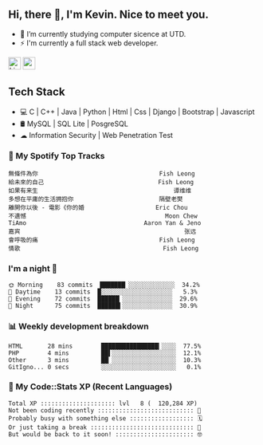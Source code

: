 ## Hi, there 👋, I'm Kevin. Nice to meet you.

- 🌱 I’m currently studying computer sicence at UTD.
- ⚡ I'm currently a full stack web developer.

<a href="https://www.linkedin.com/in/kevin12686/"><img alt="LinkedIn" src="https://img.shields.io/badge/linkedin%20-%230077B5.svg?&style=for-the-badge&logo=linkedin&logoColor=white" height=25></a>
<a href="https://www.instagram.com/kevin12686/"><img src="https://img.shields.io/badge/instagram-3f729b?&style=for-the-badge&logo=instagram&logoColor=white" height=25></a>

## Tech Stack

* 💻 C | C++ | Java | Python | Html | Css | Django | Bootstrap | Javascript
* 🛢️ MySQL | SQL Lite | PosgreSQL
* ☁ Information Security | Web Penetration Test

### 🎵 My Spotify Top Tracks

<!-- spotify start -->

```text
無條件為你                                  Fish Leong
給未來的自己                                Fish Leong
如果有来生                                      谭维维
多想在平庸的生活拥抱你                        隔壁老樊
離開你以後 - 電影《你的婚                    Eric Chou
不遺憾                                       Moon Chew
TiAmo                                 Aaron Yan & Jeno
嘉宾                                              张远
會呼吸的痛                                  Fish Leong
情歌                                        Fish Leong
```

<!-- spotify end -->

### I'm a night 🦉

<!-- early_bird start -->

```text
🌞 Morning    83 commits  ███████▏░░░░░░░░░░░░░  34.2%
🌆 Daytime    13 commits  █░░░░░░░░░░░░░░░░░░░░   5.3%
🌃 Evening    72 commits  ██████▏░░░░░░░░░░░░░░  29.6%
🌙 Night      75 commits  ██████▍░░░░░░░░░░░░░░  30.9%
```

<!-- early_bird end -->

### 📊 Weekly development breakdown

<!-- code_time start -->

```text
HTML       28 mins        ████████████████▎░░░░  77.5%
PHP        4 mins         ██▌░░░░░░░░░░░░░░░░░░  12.1%
Other      3 mins         ██▏░░░░░░░░░░░░░░░░░░  10.3%
GitIgno... 0 secs         ░░░░░░░░░░░░░░░░░░░░░   0.1%
```

<!-- code_time end -->

### 🧰 My Code::Stats XP (Recent Languages)

<!-- codestats start -->

```text
Total XP ::::::::::::::::::::: lvl   8 (  120,284 XP) 
Not been coding recently ::::::::::::::::::::::::::: 🙈
Probably busy with something else :::::::::::::::::: 🗓
Or just taking a break ::::::::::::::::::::::::::::: 🌴
But would be back to it soon! :::::::::::::::::::::: 🤓
```

<!-- codestats end -->
